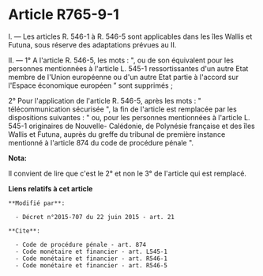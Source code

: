 # Article R765-9-1

I. ― Les articles R. 546-1 à R. 546-5 sont applicables dans les îles Wallis et Futuna, sous réserve des adaptations prévues
au II. 

II. ― 1° A l'article R. 546-5, les mots : ", ou de son équivalent pour les personnes mentionnées à l'article L. 545-1
ressortissantes d'un autre Etat membre de l'Union européenne ou d'un autre Etat partie à l'accord sur l'Espace économique
européen ” sont supprimés ; 

2° Pour l'application de l'article R. 546-5, après les mots : " télécommunication sécurisée ", la fin de l'article est
remplacée par les dispositions suivantes : " ou, pour les personnes mentionnées à l'article L. 545-1 originaires de Nouvelle-
Calédonie, de Polynésie française et des îles Wallis et Futuna, auprès du greffe du tribunal de première instance mentionné à
l'article 874 du code de procédure pénale ".

**Nota:**

Il convient de lire que c'est le 2° et non le 3° de l'article qui est remplacé.

**Liens relatifs à cet article**

	**Modifié par**:

	  - Décret n°2015-707 du 22 juin 2015 - art. 21

	**Cite**:

	  - Code de procédure pénale - art. 874
	  - Code monétaire et financier - art. L545-1
	  - Code monétaire et financier - art. R546-1
	  - Code monétaire et financier - art. R546-5
